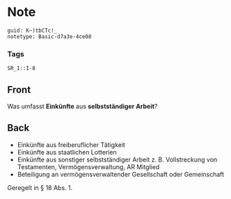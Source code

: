 # Note
```
guid: K~)tbCTc!_
notetype: Basic-d7a3e-4ce08
```

### Tags
```
SR_1::I-8
```

## Front
Was umfasst <b>Einkünfte</b> aus <b>selbstständiger Arbeit</b>?

## Back
<ul>
  <li>Einkünfte aus freiberuflicher Tätigkeit
  <li>Einkünfte aus staatlichen Lotterien
  <li>Einkünfte aus sonstiger selbstständiger Arbeit z. B.
  Vollstreckung von Testamenten, Vermögensverwaltung, AR Mitglied
  <li>Beteiligung an vermögensverwaltender Gesellschaft oder
  Gemeinschaft
</ul>
<div>
  Geregelt in § 18 Abs. 1.
</div>
